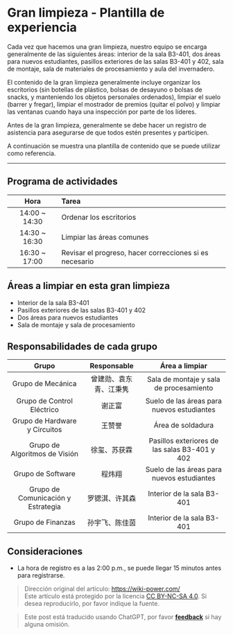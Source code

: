 # Gran limpieza - Plantilla de experiencia

Cada vez que hacemos una gran limpieza, nuestro equipo se encarga generalmente de las siguientes áreas: interior de la sala B3-401, dos áreas para nuevos estudiantes, pasillos exteriores de las salas B3-401 y 402, sala de montaje, sala de materiales de procesamiento y aula del invernadero.

El contenido de la gran limpieza generalmente incluye organizar los escritorios (sin botellas de plástico, bolsas de desayuno o bolsas de snacks, y manteniendo los objetos personales ordenados), limpiar el suelo (barrer y fregar), limpiar el mostrador de premios (quitar el polvo) y limpiar las ventanas cuando haya una inspección por parte de los líderes.

Antes de la gran limpieza, generalmente se debe hacer un registro de asistencia para asegurarse de que todos estén presentes y participen.

A continuación se muestra una plantilla de contenido que se puede utilizar como referencia.

---

## Programa de actividades

|     Hora      |          Tarea          |
| :-----------: | :--------------------- |
| 14:00 ~ 14:30 | Ordenar los escritorios |
| 14:30 ~ 16:30 | Limpiar las áreas comunes |
| 16:30 ~ 17:00 | Revisar el progreso, hacer correcciones si es necesario |

## Áreas a limpiar en esta gran limpieza

- Interior de la sala B3-401
- Pasillos exteriores de las salas B3-401 y 402
- Dos áreas para nuevos estudiantes
- Sala de montaje y sala de procesamiento

## Responsabilidades de cada grupo

|    Grupo    |        Responsable        |       Área a limpiar       |
| :---------: | :-----------------------: | :------------------------: |
|  Grupo de Mecánica  | 曾建勋、袁东青、江秉隽 |     Sala de montaje y sala de procesamiento     |
|  Grupo de Control Eléctrico  |         谢正富         |    Suelo de las áreas para nuevos estudiantes    |
| Grupo de Hardware y Circuitos  |         王赞誉         |        Área de soldadura        |
| Grupo de Algoritmos de Visión  |      徐玺、苏获霖      | Pasillos exteriores de las salas B3-401 y 402 |
|  Grupo de Software  |         程炜翔         |    Suelo de las áreas para nuevos estudiantes    |
|  Grupo de Comunicación y Estrategia  |     罗锶淇、许其森     |      Interior de la sala B3-401       |
|  Grupo de Finanzas  |     孙宇飞、陈佳茵     |      Interior de la sala B3-401       |

## Consideraciones

- La hora de registro es a las 2:00 p.m., se puede llegar 15 minutos antes para registrarse.

> Dirección original del artículo: <https://wiki-power.com/>  
> Este artículo está protegido por la licencia [CC BY-NC-SA 4.0](https://creativecommons.org/licenses/by/4.0/deed.zh). Si desea reproducirlo, por favor indique la fuente.

> Este post está traducido usando ChatGPT, por favor [**feedback**](https://github.com/linyuxuanlin/Wiki_MkDocs/issues/new) si hay alguna omisión.